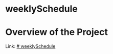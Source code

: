 # weeklySchedule

# Overview of the Project
Link: [# weeklySchedule](https://661dcb400677a462568a56af--lambent-tulumba-c4af29.netlify.app/)

